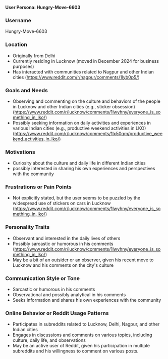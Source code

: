 **User Persona: Hungry-Move-6603**

### Username
Hungry-Move-6603

### Location
* Originally from Delhi
* Currently residing in Lucknow (moved in December 2024 for business purposes)
* Has interacted with communities related to Nagpur and other Indian cities (https://www.reddit.com/r/nagpur/comments/1lyb0p5/)

### Goals and Needs
* Observing and commenting on the culture and behaviors of the people in Lucknow and other Indian cities (e.g., sticker obsession) (https://www.reddit.com/r/lucknow/comments/1lwyhny/everyone_is_something_in_lko/)
* Possibly seeking information on daily activities and experiences in various Indian cities (e.g., productive weekend activities in LKO) (https://www.reddit.com/r/lucknow/comments/1lx50qm/productive_weekend_activities_in_lko/)

### Motivations
* Curiosity about the culture and daily life in different Indian cities
* possibly interested in sharing his own experiences and perspectives with the community

### Frustrations or Pain Points
* Not explicitly stated, but the user seems to be puzzled by the widespread use of stickers on cars in Lucknow (https://www.reddit.com/r/lucknow/comments/1lwyhny/everyone_is_something_in_lko/)

### Personality Traits
* Observant and interested in the daily lives of others
* Possibly sarcastic or humorous in his comments (https://www.reddit.com/r/lucknow/comments/1lwyhny/everyone_is_something_in_lko/)
* May be a bit of an outsider or an observer, given his recent move to Lucknow and his comments on the city's culture

### Communication Style or Tone
* Sarcastic or humorous in his comments
* Observational and possibly analytical in his comments
* Seeks information and shares his own experiences with the community

### Online Behavior or Reddit Usage Patterns
* Participates in subreddits related to Lucknow, Delhi, Nagpur, and other Indian cities
* Engages in discussions and comments on various topics, including culture, daily life, and observations
* May be an active user of Reddit, given his participation in multiple subreddits and his willingness to comment on various posts.